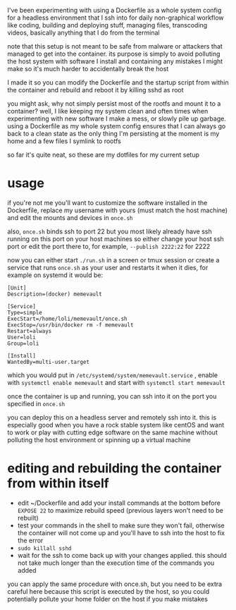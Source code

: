 I've been experimenting with using a Dockerfile as a whole system
config for a headless environment that I ssh into for daily non-graphical
workflow like coding, building and deploying stuff, managing files,
transcoding videos, basically anything that I do from the terminal

note that this setup is not meant to be safe from malware or attackers
that managed to get into the container. its purpose is simply to avoid
polluting the host system with software I install and containing any
mistakes I might make so it's much harder to accidentally break the host

I made it so you can modify the Dockerfile and the startup script from
within the container and rebuild and reboot it by killing sshd as root

you might ask, why not simply persist most of the rootfs and mount it to a
container? well, I like keeping my system clean and often times when
experimenting with new software I make a mess, or slowly pile up garbage.
using a Dockerfile as my whole system config ensures that I can always go
back to a clean state as the only thing I'm persisting at the moment
is my home and a few files I symlink to rootfs

so far it's quite neat, so these are my dotfiles for my current setup

# usage
if you're not me you'll want to customize the software installed in
the Dockerfile, replace my username with yours (must match the host
machine) and edit the mounts and devices in ```once.sh```

also, ```once.sh``` binds ssh to port 22 but you most likely already have
ssh running on this port on your host machines so either change your
host ssh port or edit the port there to, for example,
```--publish 2222:22``` for 2222

now you can either start ```./run.sh``` in a screen or tmux session or
create a service that runs ```once.sh``` as your user and restarts it when
it dies, for example on systemd it would be:

```
[Unit]
Description=(docker) memevault

[Service]
Type=simple
ExecStart=/home/loli/memevault/once.sh
ExecStop=/usr/bin/docker rm -f memevault
Restart=always
User=loli
Group=loli

[Install]
WantedBy=multi-user.target
```

which you would put in ```/etc/systemd/system/memevault.service``` ,
enable with ```systemctl enable memevault``` and start with
```systemctl start memevault```

once the container is up and running, you can ssh into it on the port you
specified in ```once.sh```

you can deploy this on a headless server and remotely ssh into it. this
is especially good when you have a rock stable system like centOS and want
to work or play with cutting edge software on the same machine without
polluting the host environment or spinning up a virtual machine

# editing and rebuilding the container from within itself
* edit ~/Dockerfile and add your install commands at the bottom before
  ```EXPOSE 22``` to maximize rebuild speed (previous layers won't need
  to be rebuilt)
* test your commands in the shell to make sure they won't fail, otherwise
  the container will not come up and you'll have to ssh into the host
  to fix the error
* ```sudo killall sshd```
* wait for the ssh to come back up with your changes applied. this should
  not take much longer than the execution time of the commands you added

you can apply the same procedure with once.sh, but you need to be extra
careful here because this script is executed by the host, so you could
potentially pollute your home folder on the host if you make mistakes
